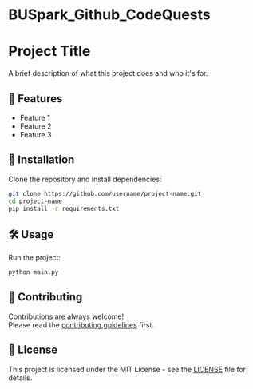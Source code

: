 # BUSpark_Github_CodeQuests
# Project Title

A brief description of what this project does and who it's for.

## 🚀 Features

-   Feature 1
-   Feature 2
-   Feature 3

## 📂 Installation

Clone the repository and install dependencies:

``` bash
git clone https://github.com/username/project-name.git
cd project-name
pip install -r requirements.txt
```

## 🛠 Usage

Run the project:

``` bash
python main.py
```

## 🤝 Contributing

Contributions are always welcome!\
Please read the [contributing guidelines](CONTRIBUTING.md) first.

## 📜 License

This project is licensed under the MIT License - see the
[LICENSE](LICENSE) file for details.
